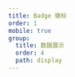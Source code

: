 ```yaml
---
title: Badge 徽标
order: 1
mobile: true
group:
  title: 数据展示
  order: 4
  path: display
---
```


<code src="../demo/Badge.tsx"></code>
<API src="../src/Badge.tsx"></API>

